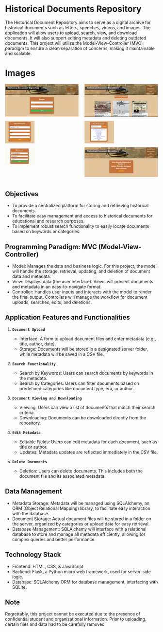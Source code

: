 # Historical Documents Repository

The Historical Document Repository aims to serve as a digital archive for historical documents such as letters, speeches, videos, and images. The application will allow users to upload, search, view, and download documents. It will also support editing metadata and deleting outdated documents. This project will utilize the Model-View-Controller (MVC) paradigm to ensure a clean separation of concerns, making it maintainable and scalable.

# Images

<div style="display: flex; flex-wrap: wrap; justify-content: space-between;">
    <div style="flex: 0 1 48%; margin-bottom: 10px;">
        <img src="img/login.png" alt="Image 1" style="width: 100%; height: auto;;" />
    </div>
    <div style="flex: 0 1 48%; margin-bottom: 10px;">
        <img src="img/home.png" alt="Image 2" style="width: 100%; height: auto;" />
    </div>
    <div style="flex: 0 1 48%; calc(48% - 5px); margin-bottom: 10px;">
        <img src="img/upload.png" alt="Image 3" style="width: 40%; height: auto;" />
    </div>
    <div style="flex: 0 1 48%; calc(48% - 5px); margin-bottom: 10px;">
        <img src="img/search.png" alt="Image 4" style="width: 40%; height: auto;" />
    </div>
    <div style="flex: 0 1 48%; margin-bottom: 10px;">
        <img src="img/edit.png" alt="Image 5" style="width: 40%; height: auto;" />
    </div>
    <div style="flex: 0 1 48%; margin-bottom: 10px;">
        <img src="img/download.png" alt="Image 6" style="width: 100%; height: auto;" />
    </div>
</div>


## Objectives
-	To provide a centralized platform for storing and retrieving historical documents.
-	To facilitate easy management and access to historical documents for educational and research purposes.
-	To implement robust search functionality to easily locate documents based on keywords or categories.


## Programming Paradigm: MVC (Model-View-Controller)
-	Model: Manages the data and business logic. For this project, the model will handle the storage, retrieval, updating, and deletion of document data and metadata.
-	View: Displays data (the user interface). Views will present documents and metadata in an easy-to-navigate format.
-	Controller: Handles user inputs and interacts with the model to render the final output. Controllers will manage the workflow for document uploads, searches, edits, and deletions.


## Application Features and Functionalities

1) **`Document Upload`**
    -	Interface: A form to upload document files and enter metadata (e.g., title, author, date).
    -	Storage: Documents will be stored in a designated server folder, while metadata will be saved in a CSV file.

2) **`Search Functionality`**
    -	Search by Keywords: Users can search documents by keywords in the metadata.
    -	Search by Categories: Users can filter documents based on predefined categories like document type, era, or author.

3) **`Document Viewing and Downloading`**
    -	Viewing: Users can view a list of documents that match their search criteria.
    -	Downloading: Documents can be downloaded directly from the repository.

4) **`Edit Metadata`**
    -	Editable Fields: Users can edit metadata for each document, such as title or author.
    -	Updates: Metadata updates are reflected immediately in the CSV file.

5) **`Delete Documents`**
    -	Deletion: Users can delete documents. This includes both the document file and its associated metadata.


## Data Management
-	Metadata Storage: Metadata will be managed using SQLAlchemy, an ORM (Object Relational Mapping) library, to facilitate easy interaction with the database.
-	Document Storage: Actual document files will be stored in a folder on the server, organized by categories or upload date for easy retrieval.
-	Database Management: SQLAlchemy will interface with a relational database to store and manage all metadata efficiently, allowing for complex queries and better performance.


## Technology Stack
-	Frontend: HTML, CSS, & JavaScript
-	Backend: Flask, a Python micro web framework, used for server-side logic. 
-	Database: SQLAlchemy ORM for database management, interfacing with SQLite.
  

## Note
Regrettably, this project cannot be executed due to the presence of confidential student and organizational information. Prior to uploading, certain files and data had to be carefully removed
